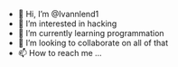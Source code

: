- 👋 Hi, I’m @Ivannlend1
- 👀 I’m interested in hacking
- 🌱 I’m currently learning programmation
- 💞️ I’m looking to collaborate on all of that
- 📫 How to reach me ...

<!---
Ivannlend1/Ivannlend1 is a ✨ special ✨ repository because its `README.md` (this file) appears on your GitHub profile.
You can click the Preview link to take a look at your changes.
--->
